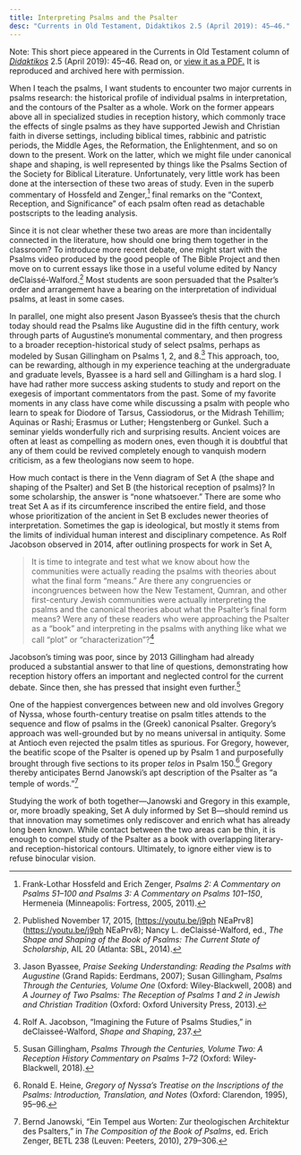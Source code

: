 ```yaml
---
title: Interpreting Psalms and the Psalter
desc: "Currents in Old Testament, Didaktikos 2.5 (April 2019): 45–46."
---
```


Note: This short piece appeared in the Currents in Old Testament column
of [*Didaktikos*](https://didaktikosjournal.com) 2.5 (April 2019): 45–46.
Read on, or [view it as a PDF.](/assets/pdf/publications/Driver_2019a.pdf)
It is reproduced and archived here with permission.

When I teach the psalms, I want students to encounter two major currents
in psalms research: the historical profile of individual psalms in
interpretation, and the contours of the Psalter as a whole. Work on the
former appears above all in specialized studies in reception history,
which commonly trace the effects of single psalms as they have supported
Jewish and Christian faith in diverse settings, including biblical
times, rabbinic and patristic periods, the Middle Ages, the Reformation,
the Enlightenment, and so on down to the present. Work on the latter,
which we might file under canonical shape and shaping, is well
represented by things like the Psalms Section of the Society for
Biblical Literature. Unfortunately, very little work has been done at
the intersection of these two areas of study. Even in the superb
commentary of Hossfeld and Zenger,[^fn1] final remarks on the “Context,
Reception, and Significance” of each psalm often read as detachable
postscripts to the leading analysis.

Since it is not clear whether these two areas are more than incidentally
connected in the literature, how should one bring them together in the
classroom? To introduce more recent debate, one might start with the
Psalms video produced by the good people of The Bible Project and then
move on to current essays like those in a useful volume edited by Nancy
deClaissé-Walford.[^fn2] Most students are soon persuaded that the
Psalter’s order and arrangement have a bearing on the interpretation of
individual psalms, at least in some cases.

In parallel, one might also present Jason Byassee’s thesis that the
church today should read the Psalms like Augustine did in the fifth
century, work through parts of Augustine’s monumental commentary, and
then progress to a broader reception-historical study of select psalms,
perhaps as modeled by Susan Gillingham on Psalms 1, 2, and 8.[^fn3] This
approach, too, can be rewarding, although in my experience teaching at
the undergraduate and graduate levels, Byassee is a hard sell and
Gillingham is a hard slog. I have had rather more success asking
students to study and report on the exegesis of important commentators
from the past. Some of my favorite moments in any class have come while
discussing a psalm with people who learn to speak for Diodore of Tarsus,
Cassiodorus, or the Midrash Tehillim; Aquinas or Rashi; Erasmus or
Luther; Hengstenberg or Gunkel. Such a seminar yields wonderfully rich
and surprising results. Ancient voices are often at least as compelling
as modern ones, even though it is doubtful that any of them could be
revived completely enough to vanquish modern criticism, as a few
theologians now seem to hope.

How much contact is there in the Venn diagram of Set A (the shape and
shaping of the Psalter) and Set B (the historical reception of psalms)?
In some scholarship, the answer is “none whatsoever.” There are some who
treat Set A as if its circumference inscribed the entire field, and
those whose prioritization of the ancient in Set B excludes newer
theories of interpretation. Sometimes the gap is ideological, but mostly
it stems from the limits of individual human interest and disciplinary
competence. As Rolf Jacobson observed in 2014, after outlining prospects
for work in Set A,

> It is time to integrate and test what we know about how the
> communities were actually reading the psalms with theories about what
> the final form “means.” Are there any congruencies or incongruences
> between how the New Testament, Qumran, and other first-century Jewish
> communities were actually interpreting the psalms and the canonical
> theories about what the Psalter’s final form means? Were any of these
> readers who were approaching the Psalter as a “book” and interpreting
> in the psalms with anything like what we call “plot” or
> “characterization”?[^fn4]

Jacobson’s timing was poor, since by 2013 Gillingham had already
produced a substantial answer to that line of questions, demonstrating
how reception history offers an important and neglected control for the
current debate. Since then, she has pressed that insight even
further.[^fn5]

One of the happiest convergences between new and old involves Gregory of
Nyssa, whose fourth-century treatise on psalm titles attends to the
sequence and flow of psalms in the (Greek) canonical Psalter. Gregory’s
approach was well-grounded but by no means universal in antiquity. Some
at Antioch even rejected the psalm titles as spurious. For Gregory,
however, the beatific scope of the Psalter is opened up by Psalm 1 and
purposefully brought through five sections to its proper *telos* in
Psalm 150.[^fn6] Gregory thereby anticipates Bernd Janowski’s apt
description of the Psalter as “a temple of words.”[^fn7]

Studying the work of both together—Janowski and Gregory in this example,
or, more broadly speaking, Set A duly informed by Set B—should remind us
that innovation may sometimes only rediscover and enrich what has
already long been known. While contact between the two areas can be
thin, it is enough to compel study of the Psalter as a book with
overlapping literary- and reception-historical contours. Ultimately, to
ignore either view is to refuse binocular vision.

[^fn1]: Frank-Lothar Hossfeld and Erich Zenger, *Psalms 2: A Commentary on Psalms 51–100 and Psalms 3: A Commentary on Psalms 101–150*, Hermeneia (Minneapolis: Fortress, 2005, 2011).

[^fn2]: Published November 17, 2015, [https://youtu.be/j9ph NEaPrv8](https://youtu.be/j9ph NEaPrv8); Nancy L. deClaissé-Walford, ed., *The Shape and Shaping of the Book of Psalms: The Current State of Scholarship*, AIL 20 (Atlanta: SBL, 2014).

[^fn3]: Jason Byassee, *Praise Seeking Understanding: Reading the Psalms with Augustine* (Grand Rapids: Eerdmans, 2007); Susan Gillingham, *Psalms Through the Centuries, Volume One* (Oxford: Wiley-Blackwell, 2008) and *A Journey of Two Psalms: The Reception of Psalms 1 and 2 in Jewish and Christian Tradition* (Oxford: Oxford University Press, 2013).

[^fn4]: Rolf A. Jacobson, “Imagining the Future of Psalms Studies,” in deClaisseé-Walford, *Shape and Shaping*, 237.

[^fn5]: Susan Gillingham, *Psalms Through the Centuries, Volume Two: A Reception History Commentary on Psalms 1–72* (Oxford: Wiley-Blackwell, 2018).

[^fn6]: Ronald E. Heine, *Gregory of Nyssa’s Treatise on the Inscriptions of the Psalms: Introduction, Translation, and Notes* (Oxford: Clarendon, 1995), 95–96.

[^fn7]: Bernd Janowski, “Ein Tempel aus Worten: Zur theologischen Architektur des Psalters,” in *The Composition of the Book of Psalms*, ed. Erich Zenger, BETL 238 (Leuven: Peeters, 2010), 279–306.
